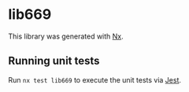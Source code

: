 # lib669

This library was generated with [Nx](https://nx.dev).

## Running unit tests

Run `nx test lib669` to execute the unit tests via [Jest](https://jestjs.io).
